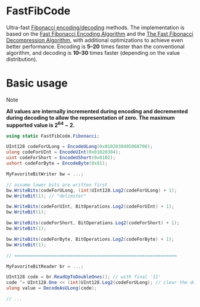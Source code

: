# FastFibCode
Ultra-fast [Fibonacci encoding/decoding](https://en.wikipedia.org/wiki/Fibonacci_coding) methods.
The implementation is based on the [Fast Fibonacci Encoding Algorithm](https://ceur-ws.org/Vol-567/paper14.pdf) and the [The Fast Fibonacci Decompression Algorithm](https://arxiv.org/pdf/0712.0811), with additional optimizations to achieve even better performance. Encoding is **5–20** times faster than the conventional algorithm, and decoding is **10–30** times faster (depending on the value distribution).

# Basic usage

> [!NOTE]
> **All values are internally incremented during encoding and decremented during decoding to allow the representation of zero. The maximum supported value is $2^{64}-2$.**

```cs
using static FastFibCode.Fibonacci;

UInt128 codeForULong = EncodeULong(0x0102030405060708);
ulong codeForUInt = EncodeUInt(0x01020304);
uint codeForShort = EncodeUShort(0x0102);
ushort codeForByte = EncodeByte(0x01);

MyFavoriteBitWriter bw = ...;

// assume lower bits are written first
bw.WriteBits(codeForULong, (int)UInt128.Log2(codeForULong) + 1);
bw.WriteBit(1); // "delimiter"

bw.WriteBits(codeForUInt, BitOperations.Log2(codeForUInt) + 1);
bw.WriteBit(1);

bw.WriteBits(codeForShort, BitOperations.Log2(codeForShort) + 1);
bw.WriteBit(1);

bw.WriteBits(codeForByte, BitOperations.Log2(codeForByte) + 1);
bw.WriteBit(1);

// =============================================================

MyFavoriteBitReader br = ...;

UInt128 code = br.ReadUpToDoubleOnes(); // with final '11'
code ^= UInt128.One << (int)UInt128.Log2(codeForULong); // clear the delimiter '1' bit
ulong value = DecodeAsULong(code);

// ...
```
